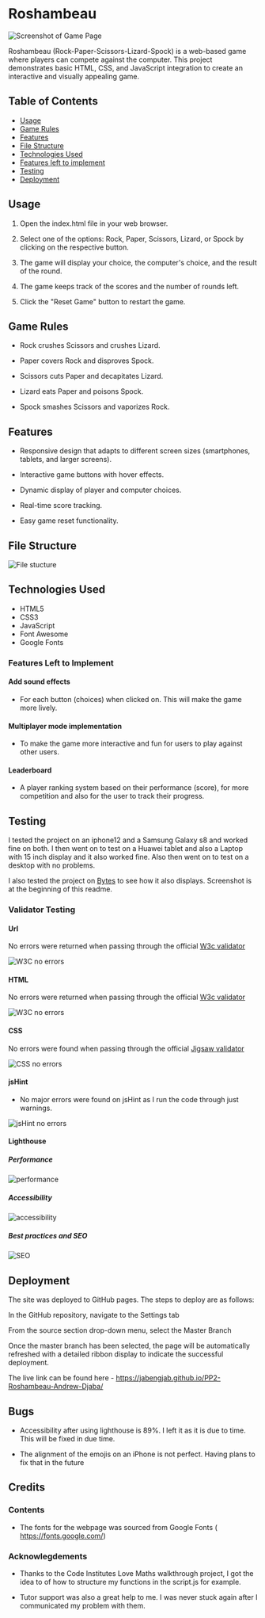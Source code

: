 # Roshambeau

![Screenshot of Game Page](assets/images/Screenshott.PNG)

Roshambeau (Rock-Paper-Scissors-Lizard-Spock) is a web-based game where players can compete against the computer. This project demonstrates basic HTML, CSS, and JavaScript integration to create an interactive and visually appealing game.

## Table of Contents

- [Usage](#usage)
- [Game Rules](#game-rules)
- [Features](#features)
- [File Structure](#file-structure)
- [Technologies Used](#technologies-used)
- [Features left to implement](#features-left-to-implement)
- [Testing](#testing)
- [Deployment](#deployment)

## Usage

1. Open the index.html file in your web browser.

2. Select one of the options: Rock, Paper, Scissors, Lizard, or Spock by   clicking on the respective button.

3. The game will display your choice, the computer's choice, and the result of the round.

4. The game keeps track of the scores and the number of rounds left.

5. Click the "Reset Game" button to restart the game.


## Game Rules

* Rock crushes Scissors and crushes Lizard.

* Paper covers Rock and disproves Spock.
* Scissors cuts Paper and decapitates Lizard.
* Lizard eats Paper and poisons Spock.
* Spock smashes Scissors and vaporizes Rock.

## Features

* Responsive design that adapts to different screen sizes (smartphones, tablets, and larger screens).

* Interactive game buttons with hover effects.

* Dynamic display of player and computer choices.

* Real-time score tracking.
* Easy game reset functionality.

## File Structure

![File stucture](assets/images/Filestructure.PNG)

## Technologies Used

* HTML5
* CSS3
* JavaScript
* Font Awesome
* Google Fonts


### Features Left to Implement

#### Add sound effects
* For each button (choices) when clicked on. This will make the game more lively.

#### Multiplayer mode implementation
* To make the game more interactive and fun for users to play against other users.

#### Leaderboard
* A player ranking system based on their performance (score), for more competition and also for the user to track their progress.



## Testing

I tested the project on an iphone12 and a Samsung Galaxy s8 and worked fine on both. I then went on to test on a Huawei tablet and also a Laptop with 15 inch display and it also worked fine. Also then went on to test on a desktop with no problems.

I also tested the project on [Bytes](https://bytes.dev/?s=amiresponsive) to see how it also displays. Screenshot is at the beginning of this readme.
### Validator Testing

#### Url
No errors were returned when passing through the official [W3c validator](https://jigsaw.w3.org/)

![W3C no errors](assets/images/W3CUrl.PNG)

#### HTML 

No errors were returned when passing through the official [W3c validator](https://jigsaw.w3.org/)

![W3C no errors](assets/images/htmlnoErr.PNG)


#### CSS
No errors were found when passing through the official [Jigsaw validator](https://validator.w3.org/nu/)

![CSS no errors](assets/images/CSSnoErr.PNG)

#### jsHint
* No major errors were found on jsHint as I run the code through just warnings.

![jsHint no errors](assets/images/jshint.PNG)

#### Lighthouse

##### Performance

![performance](assets/images/lighthouse1.PNG)

##### Accessibility

![accessibility](assets/images/accessibility.PNG)

##### Best practices and SEO

![SEO](assets/images/SEO.PNG)




## Deployment

The site was deployed to GitHub pages. The steps to deploy are as follows:

In the GitHub repository, navigate to the Settings tab

From the source section drop-down menu, select the Master Branch

Once the master branch has been selected, the page will be automatically refreshed with a detailed ribbon display to indicate the successful deployment.

The live link can be found here - https://jabengjab.github.io/PP2-Roshambeau-Andrew-Djaba/

## Bugs

* Accessibility after using lighthouse is 89%. I left it as it is due to time. This will be fixed in due time.

* The alignment of the emojis on an iPhone is not perfect. Having plans to fix that in the future


## Credits

### Contents
* The fonts for the webpage was sourced from Google Fonts ( https://fonts.google.com/)

### Acknowlegdements

* Thanks to the Code Institutes Love Maths walkthrough project, I got the idea to of how to structure my functions in the script.js for example.

* Tutor support was also a great help to me. I was never stuck again after I communicated my problem with them.

